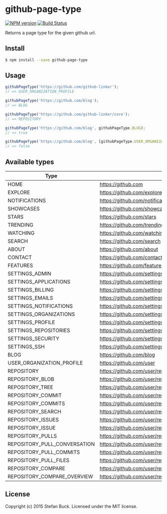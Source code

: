 # github-page-type
[![NPM version][npm-image]][npm-url] [![Build Status][travis-image]][travis-url]

Returns a page type for the given github url.



## Install

```bash
$ npm install --save github-page-type
```



## Usage

```js
githubPageType('https://github.com/github-linker');
// => USER_ORGANIZATION_PROFILE

githubPageType('https://github.com/blog');
// => BLOG

githubPageType('https://github.com/github-linker/core');
// => REPOSITORY

githubPageType('https://github.com/blog', githubPageType.BLOG);
// => true

githubPageType('https://github.com/blog', [githubPageType.USER_ORGANIZATION_PROFILE]);
// => false
```



## Available types

Type|Sample
---|---
HOME|https://github.com
EXPLORE|https://github.com/explore
NOTIFICATIONS|https://github.com/notifications
SHOWCASES|https://github.com/showcases
STARS|https://github.com/stars
TRENDING|https://github.com/trending
WATCHING|https://github.com/watching
SEARCH|https://github.com/search
ABOUT|https://github.com/about
CONTACT|https://github.com/contact
FEATURES|https://github.com/features
SETTINGS_ADMIN|https://github.com/settings/admin
SETTINGS_APPLICATIONS|https://github.com/settings/applications
SETTINGS_BILLING|https://github.com/settings/billing
SETTINGS_EMAILS|https://github.com/settings/emails
SETTINGS_NOTIFICATIONS|https://github.com/settings/notifications
SETTINGS_ORGANIZATIONS|https://github.com/settings/organizations
SETTINGS_PROFILE|https://github.com/settings/profile
SETTINGS_REPOSITORIES|https://github.com/settings/repositories
SETTINGS_SECURITY|https://github.com/settings/security
SETTINGS_SSH|https://github.com/settings/ssh
BLOG|https://github.com/blog
USER_ORGANIZATION_PROFILE|https://github.com/user
REPOSITORY|https://github.com/user/repo
REPOSITORY_BLOB|https://github.com/user/repo/blob/master/file
REPOSITORY_TREE|https://github.com/user/repo/tree/master/folder
REPOSITORY_COMMIT|https://github.com/user/repo/commit/4a30c6606465e294d1ae1c9ca394ba03368928f7
REPOSITORY_COMMITS|https://github.com/user/repo/commits/master
REPOSITORY_SEARCH|https://github.com/user/repo/search
REPOSITORY_ISSUES|https://github.com/user/repo/issues
REPOSITORY_ISSUE|https://github.com/user/repo/issues/123
REPOSITORY_PULLS|https://github.com/user/repo/pulls
REPOSITORY_PULL_CONVERSATION|https://github.com/user/repo/pull/123
REPOSITORY_PULL_COMMITS|https://github.com/user/repo/pull/123/commits
REPOSITORY_PULL_FILES|https://github.com/user/repo/pull/123/files
REPOSITORY_COMPARE|https://github.com/user/repo/compare/master...dev
REPOSITORY_COMPARE_OVERVIEW|https://github.com/user/repo/compare



## License

Copyright (c) 2015 Stefan Buck. Licensed under the MIT license.



[npm-url]: https://npmjs.org/package/github-page-type
[npm-image]: https://badge.fury.io/js/github-page-type.svg
[travis-url]: https://travis-ci.org/github-linker/github-page-type
[travis-image]: https://travis-ci.org/github-linker/github-page-type.svg?branch=master
